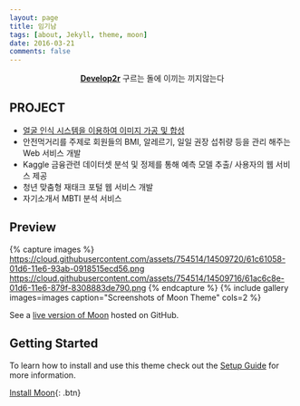 ```yaml
---
layout: page
title: 임기남
tags: [about, Jekyll, theme, moon]
date: 2016-03-21
comments: false
---
```

    
<center><a href="https://limkinam.github.io/"><b>Develop2r</b></a> 구르는 돌에 이끼는 끼지않는다 </center>

## PROJECT

* <a href="https://limkinam.github.io/face_recognition/">얼굴 인식 시스템을 이용하여 이미지 가공 및 합성 </a>
* 안전먹거리를 주제로 회원들의 BMI, 알레르기, 일일 권장 섭취량 등을 관리 해주는 Web 서비스 개발
* Kaggle 금융관련 데이터셋 분석 및 정제를 통해 예측 모델 추출/ 사용자의 웹 서비스 제공 
* 청년 맞춤형 재태크 포털 웹 서비스 개발
* 자기소개서 MBTI 분석 서비스


## Preview

{% capture images %}
    https://cloud.githubusercontent.com/assets/754514/14509720/61c61058-01d6-11e6-93ab-0918515ecd56.png
    https://cloud.githubusercontent.com/assets/754514/14509716/61ac6c8e-01d6-11e6-879f-8308883de790.png
{% endcapture %}
{% include gallery images=images caption="Screenshots of Moon Theme" cols=2 %}

See a [live version of Moon](http://taylantatli.github.io/Moon) hosted on GitHub.

## Getting Started

To learn how to install and use this theme check out the [Setup Guide](http://taylantatli.me/Moon/moon-theme/) for more information.
      
[Install Moon](https://github.com/TaylanTatli/Moon){: .btn}
